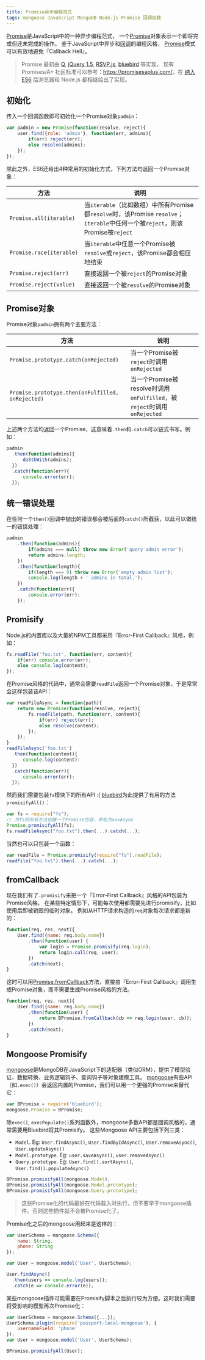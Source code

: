 ```yaml
---
title: Promise异步编程范式
tags: mongoose JavaScript MongoDB Node.js Promise 回调函数
---
```


[Promise][promisesaplus]是JavaScript中的一种异步编程范式，
一个[Promise][promisesaplus]对象表示一个即将完成但还未完成的操作。
鉴于JavaScript中异步和[回调][functional]的编程风格，
[Promise][promisesaplus]模式可以有效地避免『Callback Hell』。

> Promise 最初由 [Q][q], [jQuery 1.5][jq1.5], [RSVP.js][rsvp], [bluebird][bluebird] 等实现，
> 现有 Promises/A+ 社区标准可以参考：<https://promisesaplus.com/>，在 [纳入 ES6][promise-es6] 后浏览器和 Node.js 都相继给出了实现。

## 初始化

传入一个回调函数即可初始化一个Promise对象`padmin`：

```javascript
var padmin = new Promise(function(resolve, reject){
    user.find({role: 'admin'}, function(err, admins){
        if(err) reject(err);
        else resolve(admins);
    });
});
```

<!--more-->

除此之外，ES6还给出4种常用的初始化方式，下列方法均返回一个Promise对象：

方法 | 说明
---|---
`Promise.all(iterable)` | 当`iterable`（比如数组）中所有Promise都`resolve`时，该Promise `resolve`；`iterable`中任何一个被`reject`，则该Promise被`reject`
`Promise.race(iterable)` | 当`iterable`中任意一个Promise被`resolve`或`reject`，该Promise都会相应地结束
`Promise.reject(err)` | 直接返回一个被`reject`的Promise对象
`Promise.reject(value)` | 直接返回一个被`resolve`的Promise对象

## Promise对象

Promise对象`padmin`拥有两个主要方法：

方法 | 说明
---|---
`Promise.prototype.catch(onRejected)` | 当一个Promise被`reject`时调用`onRejected`
`Promise.prototype.then(onFulfilled, onRejected)` | 当一个Promise被resolve时调用`onFulfilled`，被`reject`时调用`onRejected`

上述两个方法均返回一个Promise，这意味着`.then`和`.catch`可以链式书写。例如：

```javascript
padmin
  .then(function(admins){
      doSthWith(admins);
  })
  .catch(function(err){
      console.error(err);
  });
```

## 统一错误处理

在任何一个`then()`回调中抛出的错误都会被后面的`catch()`所截获，以此可以做统一的错误处理：

```javascript
padmin
    .then(function(admins){
        if(admins === null) throw new Error('query admin error');
        return admins.length;
    })
    .then(function(length){
        if(length === 0) throw new Error('empty admin list');
        console.log(length + ' admins in total.');
    })
    .catch(function(err){
        console.error(err);
    });
```

## Promisify

Node.js的内置库以及大量的NPM工具都采用『Error-First Callback』风格，例如：

```javascript
fs.readFile('foo.txt', function(err, content){
    if(err) console.error(err);
    else console.log(content);
});
```

在Promise风格的代码中，通常会需要`readFile`返回一个Promise对象，于是常常会这样包装该API：

```javascript
var readFileAsync = function(path){
    return new Promise(function(resolve, reject){
        fs.readFile(path, function(err, content){
            if(err) reject(err);
            else resolve(content);
        });
    });
}
readFileAsync('foo.txt')
  .then(function(content){
      console.log(content):
  })
  .catch(function(err){
      console.error(err);
  });
```

然而我们需要包装`fs`模块下的所有API :( 
[bluebird][bluebird]为此提供了有用的方法`promisifyAll()`：

```javascript
var fs = require("fs");
// 为fs的所有方法创建一个Promise包装，命名为xxxAsync
Promise.promisifyAll(fs);
fs.readFileAsync("foo.txt").then(...).catch(...);
```

当然也可以只包装一个函数：

```javascript
var readFile = Promise.promisify(require("fs").readFile);
readFile("foo.txt").then(...).catch(...);
```

## fromCallback

现在我们有了`.promisify`来把一个『Error-First Callback』风格的API包装为Promise风格。
在某些特定情形下，可能每次使用都需要先进行promisify，比如使用后即被销毁的临时对象。
例如从HTTP请求构造的`req`对象每次请求都是新的：

```javascript
function(req, res, next){
    User.find({name: req.body.name})
        .then(function(user) {
            var login = Promise.promisify(req.login);
            return login.call(req, user);
        })
        .catch(next);
}
```

这时可以用[Promise.fromCallback][fromcallback]方法，直接由『Error-First Callback』调用生成Promise对象，而不需要生成Promise风格的方法。

```javascript
function(req, res, next){
    User.find({name: req.body.name})
        .then(function(user) {
            return BPromise.fromCallback(cb => req.login(user, cb));
        })
        .catch(next);
}
```

## Mongoose Promisify

[mongoose][mongoose]是MongoDB在JavaScript下的适配器（类似ORM），提供了模型验证、数据转换、业务逻辑钩子、查询钩子等对象建模工具。
[mongoose][mongoose]有些API（如`.exec()`）会返回内置的Promise，我们可以用一个更强的Promise来替代它：

```javascript
var BPromise = require('bluebird');
mongoose.Promise = BPromise;
```

除`exec()`, `execPopulate()`系列函数外，mongoose多数API都是回调风格的，通常需要用Bluebird将其Promisify。
这些Mongoose API主要包括下列三类：

* `Model`. Eg: `User.findAsync()`, `User.findByIdAsync()`, `User.removeAsync()`, `User.updateAsync()`
* `Model.prototype`. Eg: `user.saveAsync()`, `user.removeAsync()`
* `Query.prototype`. Eg: `User.find().sortAsync()`, `User.find().populateAsync()`

```javascript
BPromise.promisifyAll(mongoose.Model);
BPromise.promisifyAll(mongoose.Model.prototype);
BPromise.promisifyAll(mongoose.Query.prototype);
```

> 这些Promise化的代码最好在代码载入时执行，但不要早于mongoose插件。否则这些插件就不会被Promise化了。

Promise化之后的mongoose用起来是这样的：

```javascript
var UserSchema = mongoose.Schema({
    name: String,
    phone: String
});

var User = mongoose.model('User', UserSchema);

User.findAsync()
  .then(users => console.log(users));
  .catch(e => console.error(e));
```

某些mongoose插件可能需要在Promisify脚本之后执行较为方便。这时我们需要将受影响的模型再次Promise化：

```javascript
var UserSchema = mongoose.Schema({...});
UserSchema.plugin(require('passport-local-mongoose'), {
    usernameField: 'phone'
});
var User = mongoose.model('User', UserSchema);

BPromise.promisifyAll(User);
```

[promisesaplus]: https://promisesaplus.com/
[functional]: /2016/02/09/js-functional.html
[bluebird]: https://www.npmjs.com/package/bluebird
[promisify]: http://bluebirdjs.com/docs/api/promise.promisify.html
[promisifyall]: http://bluebirdjs.com/docs/api/promise.promisifyall.html
[fromcallback]: http://bluebirdjs.com/docs/api/promise.fromcallback.html
[mongoose]: http://mongoosejs.com/
[mongoose-model]: http://mongoosejs.com/docs/api.html#model-js
[mongoose-doc]: http://mongoosejs.com/docs/api.html#model_Model-save
[q]: https://github.com/kriskowal/q
[jq1.5]: http://api.jquery.com/category/deferred-object/
[rsvp]: https://github.com/tildeio/rsvp.js
[promise-es6]: http://www.ecma-international.org/ecma-262/6.0/#sec-promise-objects
